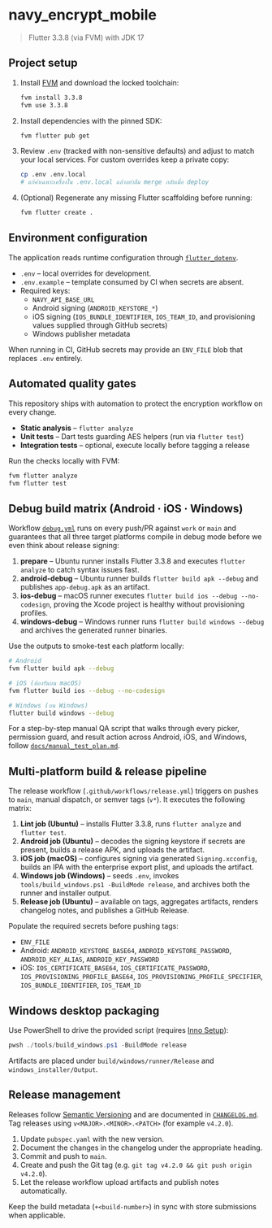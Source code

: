 # navy_encrypt_mobile

> Flutter 3.3.8 (via FVM) with JDK 17

## Project setup

1. Install [FVM](https://fvm.app/) and download the locked toolchain:
   ```bash
   fvm install 3.3.8
   fvm use 3.3.8
   ```
2. Install dependencies with the pinned SDK:
   ```bash
   fvm flutter pub get
   ```
3. Review `.env` (tracked with non-sensitive defaults) and adjust to match your local services. For custom overrides keep a private copy:
   ```bash
   cp .env .env.local
   # แก้ค่าเฉพาะเครื่องใน .env.local แล้วอย่าลืม merge กลับเมื่อ deploy
   ```
4. (Optional) Regenerate any missing Flutter scaffolding before running:
   ```bash
   fvm flutter create .
   ```

## Environment configuration

The application reads runtime configuration through [`flutter_dotenv`](https://pub.dev/packages/flutter_dotenv).

- `.env` – local overrides for development.
- `.env.example` – template consumed by CI when secrets are absent.
- Required keys:
  - `NAVY_API_BASE_URL`
  - Android signing (`ANDROID_KEYSTORE_*`)
  - iOS signing (`IOS_BUNDLE_IDENTIFIER`, `IOS_TEAM_ID`, and provisioning values supplied through GitHub secrets)
  - Windows publisher metadata

When running in CI, GitHub secrets may provide an `ENV_FILE` blob that replaces `.env` entirely.

## Automated quality gates

This repository ships with automation to protect the encryption workflow on every change.

- **Static analysis** – `flutter analyze`
- **Unit tests** – Dart tests guarding AES helpers (run via `flutter test`)
- **Integration tests** – optional, execute locally before tagging a release

Run the checks locally with FVM:

```bash
fvm flutter analyze
fvm flutter test
```

## Debug build matrix (Android · iOS · Windows)

Workflow [`debug.yml`](.github/workflows/debug.yml) runs on every push/PR against `work` or `main` and guarantees that all three target platforms compile in debug mode before we even think about release signing:

1. **prepare** – Ubuntu runner installs Flutter 3.3.8 and executes `flutter analyze` to catch syntax issues fast.
2. **android-debug** – Ubuntu runner builds `flutter build apk --debug` and publishes `app-debug.apk` as an artifact.
3. **ios-debug** – macOS runner executes `flutter build ios --debug --no-codesign`, proving the Xcode project is healthy without provisioning profiles.
4. **windows-debug** – Windows runner runs `flutter build windows --debug` and archives the generated runner binaries.

Use the outputs to smoke-test each platform locally:

```bash
# Android
fvm flutter build apk --debug

# iOS (ต้องรันบน macOS)
fvm flutter build ios --debug --no-codesign

# Windows (บน Windows)
flutter build windows --debug
```

For a step-by-step manual QA script that walks through every picker, permission guard, and result action across Android, iOS, and Windows, follow [`docs/manual_test_plan.md`](docs/manual_test_plan.md).

## Multi-platform build & release pipeline

The release workflow (`.github/workflows/release.yml`) triggers on pushes to `main`, manual dispatch, or semver tags (`v*`). It executes the following matrix:

1. **Lint job (Ubuntu)** – installs Flutter 3.3.8, runs `flutter analyze` and `flutter test`.
2. **Android job (Ubuntu)** – decodes the signing keystore if secrets are present, builds a release APK, and uploads the artifact.
3. **iOS job (macOS)** – configures signing via generated `Signing.xcconfig`, builds an IPA with the enterprise export plist, and uploads the artifact.
4. **Windows job (Windows)** – seeds `.env`, invokes `tools/build_windows.ps1 -BuildMode release`, and archives both the runner and installer output.
5. **Release job (Ubuntu)** – available on tags, aggregates artifacts, renders changelog notes, and publishes a GitHub Release.

Populate the required secrets before pushing tags:

- `ENV_FILE`
- Android: `ANDROID_KEYSTORE_BASE64`, `ANDROID_KEYSTORE_PASSWORD`, `ANDROID_KEY_ALIAS`, `ANDROID_KEY_PASSWORD`
- iOS: `IOS_CERTIFICATE_BASE64`, `IOS_CERTIFICATE_PASSWORD`, `IOS_PROVISIONING_PROFILE_BASE64`, `IOS_PROVISIONING_PROFILE_SPECIFIER`, `IOS_BUNDLE_IDENTIFIER`, `IOS_TEAM_ID`

## Windows desktop packaging

Use PowerShell to drive the provided script (requires [Inno Setup](https://jrsoftware.org/isinfo.php)):

```powershell
pwsh ./tools/build_windows.ps1 -BuildMode release
```

Artifacts are placed under `build/windows/runner/Release` and `windows_installer/Output`.

## Release management

Releases follow [Semantic Versioning](https://semver.org/) and are documented in [`CHANGELOG.md`](CHANGELOG.md). Tag releases using `v<MAJOR>.<MINOR>.<PATCH>` (for example `v4.2.0`).

1. Update `pubspec.yaml` with the new version.
2. Document the changes in the changelog under the appropriate heading.
3. Commit and push to `main`.
4. Create and push the Git tag (e.g. `git tag v4.2.0 && git push origin v4.2.0`).
5. Let the release workflow upload artifacts and publish notes automatically.

Keep the build metadata (`+<build-number>`) in sync with store submissions when applicable.
